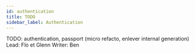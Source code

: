 ```yaml
---
id: authentication
title: TODO
sidebar_label: Authentication
---
```


TODO: authentication, passport (micro refacto, enlever internal generation)
Lead: Flo et Glenn
Writer: Ben

